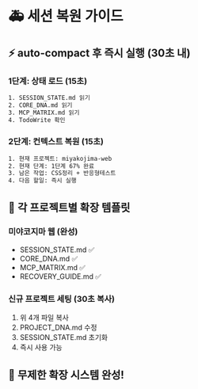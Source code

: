 # 🚑 세션 복원 가이드

## ⚡ auto-compact 후 즉시 실행 (30초 내)

### 1단계: 상태 로드 (15초)
```bash
1. SESSION_STATE.md 읽기
2. CORE_DNA.md 읽기
3. MCP_MATRIX.md 읽기
4. TodoWrite 확인
```

### 2단계: 컨텍스트 복원 (15초)
```bash
1. 현재 프로젝트: miyakojima-web
2. 현재 단계: 1단계 67% 완료
3. 남은 작업: CSS정리 + 반응형테스트
4. 다음 할일: 즉시 실행
```

## 🎯 각 프로젝트별 확장 템플릿

### 미야코지마 웹 (완성)
- SESSION_STATE.md ✅
- CORE_DNA.md ✅
- MCP_MATRIX.md ✅
- RECOVERY_GUIDE.md ✅

### 신규 프로젝트 세팅 (30초 복사)
1. 위 4개 파일 복사
2. PROJECT_DNA.md 수정
3. SESSION_STATE.md 초기화
4. 즉시 사용 가능

## 🚀 무제한 확장 시스템 완성!